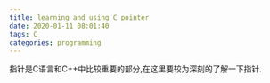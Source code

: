 ```yaml
---
title: learning and using C pointer
date: 2020-01-11 08:01:40
tags: C
categories: programming
---
```


指针是C语言和C++中比较重要的部分,在这里要较为深刻的了解一下指针.
<!--more-->

